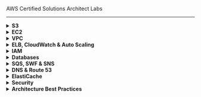AWS Certified Solutions Architect Labs

---

<details>
<summary><b>S3</b></summary><p>

1. Create an Amazon Simple Storage Service (Amazon S3).

![](/images/create-bucket.png)

2. Upload, Make Public, Rename, and Delete Objects in Your Bucket.

![](/images/upload.png)

![](/images/make-public.png)

![](/images/delete-object.png)

3. Enable Version Control

3.1 Enable Versioning

![](/images/versioning-1.png)

3.2 Create Multiple Versions of an Object

![](/images/versions.png)

4. Enable Static Hosting on Your Bucket

![](/images/static-website-2.png)

![](/images/static-website.png)

</p></details>

<details>
<summary><b>EC2</b></summary><p>

</p></details>

<details>
<summary><b>VPC</b></summary><p>

</p></details>

<details>
<summary><b>ELB, CloudWatch & Auto Scaling</b></summary><p>

</p></details>

<details>
<summary><b>IAM</b></summary><p>

</p></details>

<details>
<summary><b>Databases</b></summary><p>

</p></details>

<details>
<summary><b>SQS, SWF & SNS</b></summary><p>

</p></details>

<details>
<summary><b>DNS & Route 53</b></summary><p>

</p></details>

<details>
<summary><b>ElastiCache</b></summary><p>

</p></details>

<details>
<summary><b>Security</b></summary><p>

</p></details>

<details>
<summary><b>Architecture Best Practices</b></summary><p>

</p></details>
